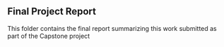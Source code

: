 ## Final Project Report

This folder contains the final report summarizing this work submitted as part of the Capstone project
